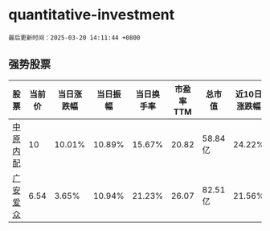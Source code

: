 # quantitative-investment

`最后更新时间：2025-03-20 14:11:44 +0800`

## 强势股票

|股票|当前价|当日涨跌幅|当日振幅|当日换手率|市盈率TTM|总市值|近10日涨跌幅|
|----|----|----|----|----|----|----|----|
|[中原内配](https://xueqiu.com/S/SZ002448)|10|10.01%|10.89%|15.67%|20.82|58.84亿|24.22%|
|[广安爱众](https://xueqiu.com/S/SH600979)|6.54|3.65%|10.94%|21.23%|26.07|82.51亿|21.56%|
